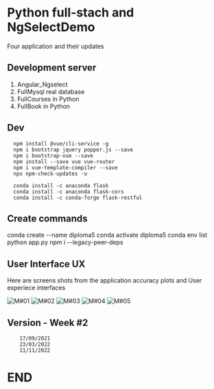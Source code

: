 # Python full-stach and NgSelectDemo

Four application and their updates

## Development server

1. Angular_Ngselect
2. FullMysql real database
3. FullCourses in Python
4. FullBook in Python


## Dev

```
  npm install @vue/cli-service -g
  npm i bootstrap jquery popper.js --save
  npm i bootstrap-vue --save
  npm install --save vue vue-router
  npm i vue-template-compiler --save
  npx npm-check-updates -u
  
  conda install -c anaconda flask
  conda install -c anaconda flask-cors
  conda install -c conda-forge flask-restful

```


## Create commands
conda create --name diploma5
conda activate diploma5
conda env list
python app.py
npm i --legacy-peer-deps



## User Interface UX

Here are screens shots from the application accuracy plots and User experiece interfaces

![M#01](https://github.com/LINOSNCHENA/Angular-ngselect/blob/master/UXViews/page1.png)
![M#02](https://github.com/LINOSNCHENA/Angular-ngselect/blob/master/UXViews/page2.png)
![M#03](https://github.com/LINOSNCHENA/Angular-ngselect/blob/master/UXViews/page3.png)
![M#04](https://github.com/LINOSNCHENA/Angular-ngselect/blob/master/UXViews/page4.png)
![M#05](https://github.com/LINOSNCHENA/Angular-ngselect/blob/master/UXViews/page5.png)



## Version - Week #2
```
    17/09/2021
    23/03/2022
    11/11/2022
```

# END